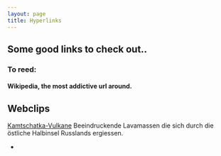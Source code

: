 ```yaml
---
layout: page
title: Hyperlinks
---
```

<div class="theme-base-08">

## Some good links to check out..
### To reed:
#### Wikipedia, the most addictive url around.





## Webclips

[Kamtschatka-Vulkane](http://www.spiegel.de/static/360grad/kamtschatka/)
Beeindruckende Lavamassen die sich durch die östliche Halbinsel Russlands ergiessen.

-
